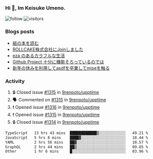 ### Hi 👋, Im Keisuke Umeno.

<!--
**9renpoto/9renpoto** is a ✨ _special_ ✨ repository because its `README.md` (this file) appears on your GitHub profile.

Here are some ideas to get you started:

- 🔭 I’m currently working on ...
- 🌱 I’m currently learning ...
- 👯 I’m looking to collaborate on ...
- 🤔 I’m looking for help with ...
- 💬 Ask me about ...
- 📫 How to reach me: ...
- 😄 Pronouns: ...
- ⚡ Fun fact: ...
-->

![follow](https://img.shields.io/github/followers/9renpoto?label=Follow&style=social)
![visitors](https://komarev.com/ghpvc/?username=9renpoto&label=Profile%20views&color=0e75b6&style=flat)

### Blogs posts

<!-- BLOG-POST-LIST:START -->
- [紙の本を読む](https://9renpoto.win/entry/2024/02/25/reading-papar-book)
- [ROLLCAKE株式会社にJoinしました](https://9renpoto.win/entry/2024/02/11/join)
- [eza のあるカラフルな生活](https://9renpoto.win/entry/2024/02/01/eza)
- [Github Project 十分に機能そろっているのでは](https://9renpoto.win/entry/2024/01/14/gh-projects)
- [新年の休みを利用してasdfを卒業してmiseを触る](https://9renpoto.win/entry/2024/01/07/mise)
<!-- BLOG-POST-LIST:END -->

### Activity

<!--START_SECTION:activity-->
1. 🔒 Closed issue [#1315](https://github.com/9renpoto/upptime/issues/1315) in [9renpoto/upptime](https://github.com/9renpoto/upptime)
2. 🗣 Commented on [#1315](https://github.com/9renpoto/upptime/issues/1315#issuecomment-1965980219) in [9renpoto/upptime](https://github.com/9renpoto/upptime)
3. ❗ Opened issue [#1316](https://github.com/9renpoto/upptime/issues/1316) in [9renpoto/upptime](https://github.com/9renpoto/upptime)
4. ❗ Opened issue [#1315](https://github.com/9renpoto/upptime/issues/1315) in [9renpoto/upptime](https://github.com/9renpoto/upptime)
5. 🔒 Closed issue [#1314](https://github.com/9renpoto/upptime/issues/1314) in [9renpoto/upptime](https://github.com/9renpoto/upptime)
<!--END_SECTION:activity-->

<!--START_SECTION:waka-->

```txt
TypeScript   13 hrs 43 mins  ████████████▒░░░░░░░░░░░░   49.21 %
JavaScript   5 hrs 8 mins    ████▓░░░░░░░░░░░░░░░░░░░░   18.44 %
YAML         2 hrs 56 mins   ██▓░░░░░░░░░░░░░░░░░░░░░░   10.57 %
GraphQL      2 hrs 44 mins   ██▒░░░░░░░░░░░░░░░░░░░░░░   09.85 %
Other        1 hr 6 mins     █░░░░░░░░░░░░░░░░░░░░░░░░   03.96 %
```

<!--END_SECTION:waka-->
